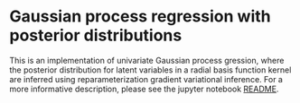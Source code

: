 # Gaussian process regression with posterior distributions

This is an implementation of univariate Gaussian process gression, where the posterior distribution for latent variables in a radial basis function kernel are inferred using reparameterization gradient variational inference. For a more informative description, please see the jupyter notebook [README](https://github.com/andrew31416/bayesiangpr/blob/master/examples/example_1.ipynb).
